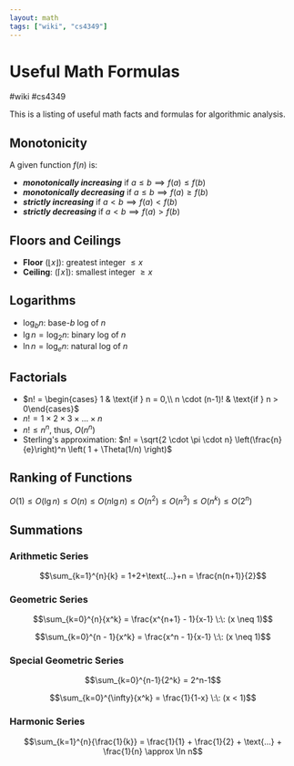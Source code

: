 ```yaml
---
layout: math
tags: ["wiki", "cs4349"]
---
```


# Useful Math Formulas
#wiki #cs4349 

This is a listing of useful math facts and formulas for algorithmic analysis.

## Monotonicity
A given function $f(n)$ is:
- ***monotonically increasing*** if $a \leq b \implies f(a) \leq f(b)$
- ***monotonically decreasing*** if $a \leq b \implies f(a) \geq f(b)$
- ***strictly increasing*** if $a < b \implies f(a) < f(b)$
- ***strictly decreasing*** if $a < b \implies f(a) > f(b)$

## Floors and Ceilings
- **Floor** ($\lfloor x \rfloor$): greatest integer $\leq x$
- **Ceiling**: ($\lceil x \rceil$): smallest integer $\geq x$

## Logarithms
- $\log_b n$: base-$b$ log of $n$
- $\lg n = \log_2 n$: binary log of $n$
- $\ln n = \log_e n$: natural log of $n$

## Factorials
- $n! = \begin{cases} 1 & \text{if } n = 0,\\ n \cdot (n-1)! & \text{if } n > 0\end{cases}$
- $n! = 1 \times 2 \times 3 \times \text{...} \times n$
- $n! \leq n^n$, thus, $O(n^n)$
- Sterling's approximation: $n! = \sqrt{2 \cdot \pi \cdot n} \left(\frac{n}{e}\right)^n \left( 1 + \Theta(1/n) \right)$

## Ranking of Functions
$O(1) \leq O(\lg n) \leq O(n) \leq O(n \lg n) \leq O(n^2) \leq O(n^3) \leq O(n^k) \leq O(2^n)$

## Summations
### Arithmetic Series
$$\sum_{k=1}^{n}{k} = 1+2+\text{...}+n = \frac{n(n+1)}{2}$$

### Geometric Series
$$\sum_{k=0}^{n}{x^k} = \frac{x^{n+1} - 1}{x-1} \:\: (x \neq 1)$$

$$\sum_{k=0}^{n - 1}{x^k} = \frac{x^n - 1}{x-1} \:\: (x \neq 1)$$

### Special Geometric Series
$$\sum_{k=0}^{n-1}{2^k} = 2^n-1$$

$$\sum_{k=0}^{\infty}{x^k} = \frac{1}{1-x} \:\: (x < 1)$$

### Harmonic Series
$$\sum_{k=1}^{n}{\frac{1}{k}} = \frac{1}{1} + \frac{1}{2} + \text{...} + \frac{1}{n} \approx \ln n$$
